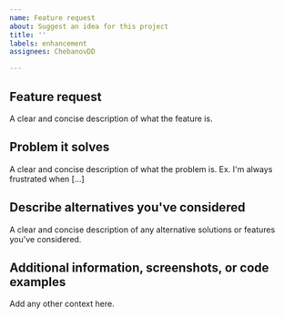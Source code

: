 ```yaml
---
name: Feature request
about: Suggest an idea for this project
title: ''
labels: enhancement
assignees: ChebanovDD

---
```


## Feature request

A clear and concise description of what the feature is.

## Problem it solves

A clear and concise description of what the problem is. Ex. I'm always frustrated when [...]

## Describe alternatives you've considered

A clear and concise description of any alternative solutions or features you've considered.

## Additional information, screenshots, or code examples

Add any other context here.
